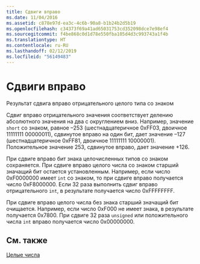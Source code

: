 ```yaml
---
title: Сдвиги вправо
ms.date: 11/04/2016
ms.assetid: c878e97d-ea3c-4c6b-90a8-b1b24b2d5b19
ms.openlocfilehash: c34373f69a41ad65031753cd352098dce7e98ef4
ms.sourcegitcommit: f4be868c0d1d78e550fba105d4d3c993743a1f4b
ms.translationtype: HT
ms.contentlocale: ru-RU
ms.lasthandoff: 02/12/2019
ms.locfileid: "56149483"
---
```

# <a name="right-shifts"></a>Сдвиги вправо

Результат сдвига вправо отрицательного целого типа со знаком

Сдвиг вправо отрицательного значения соответствует делению абсолютного значения на два с округлением вниз. Например, значение `short` со знаком, равное –253 (шестнадцатеричное 0xFF03, двоичное 11111111 00000011), сдвинутое вправо на один бит, дает значение –127 (шестнадцатеричное 0xFF81, двоичное 11111111 10000001). Положительное значение 253, сдвинутое вправо, дает значение +126.

При сдвиге вправо бит знака целочисленных типов со знаком сохраняется. При сдвиге вправо целого числа со знаком старший значащий бит остается установленным. Например, если число 0xF0000000 имеет `int` со знаком, то при сдвиге вправо получается число 0xF8000000. Если 32 раза выполнить сдвиг вправо отрицательного `int`, в результате получается число 0xFFFFFFFF.

При сдвиге вправо целого числа без знака старший значащий бит очищается. Например, если число 0xF000 не имеет знака, в результате получается 0x7800. При сдвиге 32 раза `unsigned` или положительного числа `int` вправо получается число 0x00000000.

## <a name="see-also"></a>См. также

[Целые числа](../c-language/integers.md)
